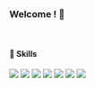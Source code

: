 ### Welcome ! 👋
<br/>

<h4>📌 Skills</h4>
<span><img src="https://img.shields.io/badge/Java-007396?style=flat-square&amp;logo=Java&amp;logoColor=white"></span>
<span><img src="https://img.shields.io/badge/Javascript-F7DF1E?style=flat-square&amp;logo=Javascript&amp;logoColor=black"></span>
<span><img src="https://img.shields.io/badge/SpringBoot-6DB33F?style=flat-square&amp;logo=SpringBoot&amp;logoColor=white"></span>
<span><img src="https://img.shields.io/badge/Mysql-4479A1?style=flat-square&amp;logo=Mysql&amp;logoColor=white"></span>
<span><img src="https://img.shields.io/badge/Github-181717?style=flat-square&amp;logo=Github&amp;logoColor=white"></span>
<span><img src="https://img.shields.io/badge/React-61DAFB?style=flat-square&amp;logo=React&amp;logoColor=white"></span>
<span><img src="https://img.shields.io/badge/HTML5-E34F26?style=flat-square&amp;logo=HTML5&amp;logoColor=white"></span>


